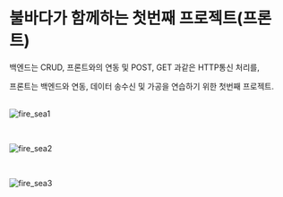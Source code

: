 # 불바다가 함께하는 첫번째 프로젝트(프론트)

<P>백엔드는 CRUD, 프론트와의 연동 및 POST, GET 과같은 HTTP통신 처리를,</P>
프론트는 백엔드와 연동, 데이터 송수신 및 가공을 연습하기 위한 첫번째 프로젝트.
<br>
<br>

![fire_sea1](https://github.com/Fire-Sea/test-front/assets/93258358/4d9b6e82-d8a6-4c20-9aae-ae842e1a7c1a)

<br>

![fire_sea2](https://github.com/Fire-Sea/test-front/assets/93258358/1aafb08b-0d3d-4f50-a12a-7cb5e3c13f56)

<br>

![fire_sea3](https://github.com/Fire-Sea/test-front/assets/93258358/2d7c7178-16d6-4ac7-a999-65ba939d606f)

<br>


